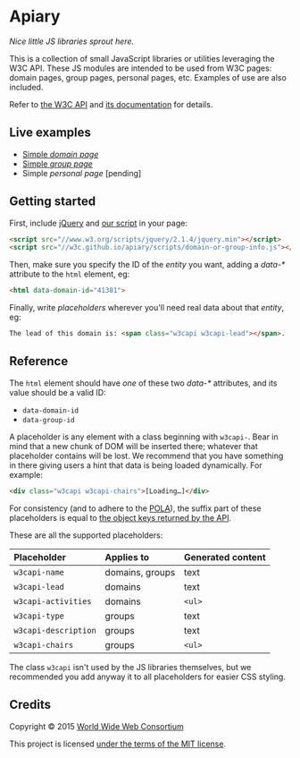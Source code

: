 
# Apiary

*Nice little JS libraries sprout here.*

This is a collection of small JavaScript libraries or utilities leveraging the W3C API.
These JS modules are intended to be used from W3C pages: domain pages, group pages, personal pages, etc.
Examples of use are also included.

Refer to [the W3C API](https://github.com/w3c/w3c-api) and [its documentation](https://api-test.w3.org/doc) for details.

## Live examples

* [Simple *domain page*](https://w3c.github.io/apiary/domain.html)
* [Simple *group page*](https://w3c.github.io/apiary/group.html)
* Simple *personal page* [pending]

## Getting started

First, include [jQuery](http://jquery.com/) and [our script](scripts/domain-or-group-info.js) in your page:
```html
<script src="//www.w3.org/scripts/jquery/2.1.4/jquery.min"></script>
<script src="//w3c.github.io/apiary/scripts/domain-or-group-info.js"></script>
```

Then, make sure you specify the ID of the *entity* you want, adding a *data-&#42;* attribute to the `html` element, eg:  
```html
<html data-domain-id="41381">
```

Finally, write *placeholders* wherever you'll need real data about that *entity*, eg:  
```html
The lead of this domain is: <span class="w3capi w3capi-lead"></span>.
```

## Reference

The `html` element should have *one* of these two *data-&#42;* attributes, and its value should be a valid ID:
* `data-domain-id`
* `data-group-id`

A placeholder is any element with a class beginning with `w3capi-`.
Bear in mind that a new chunk of DOM will be inserted there; whatever that placeholder contains will be lost.
We recommend that you have something in there giving users a hint that data is being loaded dynamically.
For example:
```html
<div class="w3capi w3capi-chairs">[Loading…]</div>
```

For consistency (and to adhere to the [POLA](https://en.wikipedia.org/wiki/Principle_of_least_astonishment)),
the suffix part of these placeholders is equal to [the object keys returned by the API](https://api-test.w3.org/doc).

These are all the supported placeholders:

Placeholder          | Applies to      | Generated content
:--------------------|:----------------|:-----------------
`w3capi-name`        | domains, groups | text
`w3capi-lead`        | domains         | text
`w3capi-activities`  | domains         | `<ul>`
`w3capi-type`        | groups          | text
`w3capi-description` | groups          | text
`w3capi-chairs`      | groups          | `<ul>`

The class `w3capi` isn't used by the JS libraries themselves, but we recommended you add anyway it to all placeholders for easier CSS styling.

## Credits

Copyright © 2015 [World Wide Web Consortium](http://www.w3.org/)

This project is licensed [under the terms of the MIT license](LICENSE.md).

